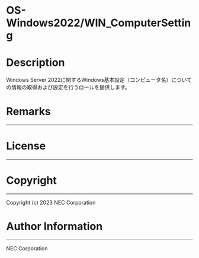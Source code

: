 OS-Windows2022/WIN_ComputerSetting
=======================================================
# Description
Windows Server 2022に関するWindows基本設定（コンピュータ名）についての情報の取得および設定を行うロールを提供します。

# Remarks
-------

# License
-------

# Copyright
---------
Copyright (c) 2023 NEC Corporation

# Author Information
------------------
NEC Corporation
